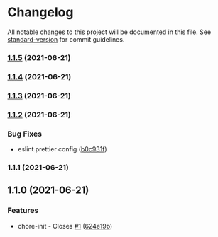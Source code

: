 # Changelog

All notable changes to this project will be documented in this file. See [standard-version](https://github.com/conventional-changelog/standard-version) for commit guidelines.

### [1.1.5](https://github.com/AtomicBuilders/lepton/compare/v1.1.4...v1.1.5) (2021-06-21)

### [1.1.4](https://github.com/AtomicBuilders/lepton/compare/v1.1.3...v1.1.4) (2021-06-21)

### [1.1.3](https://github.com/AtomicBuilders/lepton/compare/v1.1.2...v1.1.3) (2021-06-21)

### [1.1.2](https://github.com/AtomicBuilders/lepton/compare/v1.1.1...v1.1.2) (2021-06-21)


### Bug Fixes

* eslint prettier config ([b0c931f](https://github.com/AtomicBuilders/lepton/commit/b0c931f5eb392be1f781d04f06ee576713551bec))

### 1.1.1 (2021-06-21)

## 1.1.0 (2021-06-21)


### Features

* chore-init - Closes [#1](https://github.com/AtomicBuilders/lepton/issues/1) ([624e19b](https://github.com/AtomicBuilders/lepton/commit/624e19baef325e8038de9ca1a356dd0983af7f8e))
